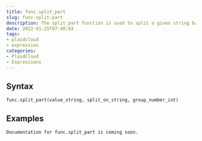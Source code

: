 ```yaml
---
title: func.split_part
slug: func-split-part
description: The split_part function is used to split a given string based on a delimiter and pick out the desired field from the string
date: 2022-01-25T07:40:03
tags:
- plaidcloud
- expression
categories:
- PlaidCloud
- Expressions
---
```



## Syntax



```
func.split_part(value_string, split_on_string, group_number_int)
```


## Examples



```
Documentation for func.split_part is coming soon.
```
